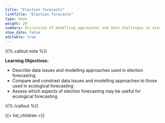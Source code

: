 ```yaml
---
title: "Election forecasts"
linkTitle: "Election forecasts"
type: book
weight: 29
summary: Discussion of modelling approaches and data challenges in election forecasting
show_date: false
editable: true
---
```


{{% callout note %}}

**Learning Objectives:**

- Describe data issues and modelling approaches used in election forecasting
- Compare and constrast data issues and modelling approaches to those used in ecological forecasting
- Assess which aspects of election forecasting may be useful for ecological forecasting

{{% /callout %}}

{{< list_children >}}

